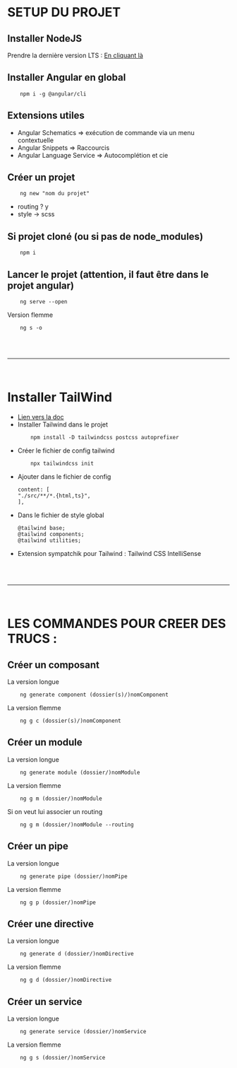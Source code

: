 # SETUP DU PROJET
## Installer NodeJS
Prendre la dernière version LTS : <a href="https://nodejs.org/en">En cliquant là</a>

## Installer Angular en global
```
    npm i -g @angular/cli
```
## Extensions utiles
- Angular Schematics => exécution de commande via un menu contextuelle
- Angular Snippets => Raccourcis
- Angular Language Service => Autocomplétion et cie
## Créer un projet
```
    ng new "nom du projet"
```
* routing ? y
* style -> scss
## Si projet cloné (ou si pas de node_modules)
```
    npm i
```
## Lancer le projet (attention, il faut être dans le projet angular)
```
    ng serve --open
```
Version flemme
```
    ng s -o
```
<br/>
<br/>
<hr/>
<br/>

# Installer TailWind
* <a href="https://tailwindcss.com/docs/guides/angular">Lien vers la doc</a>
* Installer Tailwind dans le projet
    ```
        npm install -D tailwindcss postcss autoprefixer
    ```
* Créer le fichier de config tailwind
    ```
        npx tailwindcss init
    ```
* Ajouter dans le fichier de config 
    ```
    content: [
    "./src/**/*.{html,ts}",
  ],
    ```
* Dans le fichier de style global 
    ```
    @tailwind base;
    @tailwind components;
    @tailwind utilities;
    ```
* Extension sympatchik pour Tailwind :
    Tailwind CSS IntelliSense


<br/>
<br/>
<hr/>
<br/>

# LES COMMANDES POUR CREER DES TRUCS :
## Créer un composant
La version longue
```
    ng generate component (dossier(s)/)nomComponent
```
La version flemme
```
    ng g c (dossier(s)/)nomComponent
```
## Créer un module
La version longue
```
    ng generate module (dossier/)nomModule
```
La version flemme
```
    ng g m (dossier/)nomModule
```
Si on veut lui associer un routing
```
    ng g m (dossier/)nomModule --routing 
```

## Créer un pipe
La version longue
```
    ng generate pipe (dossier/)nomPipe
```
La version flemme
```
    ng g p (dossier/)nomPipe
```

## Créer une directive
La version longue
```
    ng generate d (dossier/)nomDirective
```
La version flemme
```
    ng g d (dossier/)nomDirective
```

## Créer un service
La version longue
```
    ng generate service (dossier/)nomService
```
La version flemme
```
    ng g s (dossier/)nomService
```